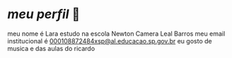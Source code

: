 # *meu perfil* 🤔

meu nome é Lara 
estudo na escola Newton Camera Leal Barros 
meu email institucional é 000108872484xsp@al.educacao.sp.gov.br
eu gosto de musica e das aulas do ricardo 
